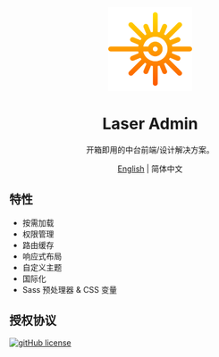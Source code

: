 <p align="center">
  <a href="//laser-admin.github.io/" rel="noopener" target="_blank"><img width="150" src="public/logo.png" alt="logo"></a>
</p>

<h1 align="center">Laser Admin</h1>

<div align="center">
开箱即用的中台前端/设计解决方案。
</div>

<div align="center">

[English](README.md) | 简体中文

</div>

## 特性

- 按需加载
- 权限管理
- 路由缓存
- 响应式布局
- 自定义主题
- 国际化
- Sass 预处理器 & CSS 变量

## 授权协议

[![gitHub license](https://img.shields.io/github/license/laser-admin/laser-admin?style=flat-square)](/LICENSE)
